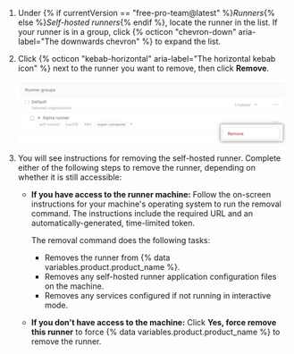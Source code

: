 1. Under {% if currentVersion == "free-pro-team@latest" %}_Runners_{% else %}_Self-hosted runners_{% endif %}, locate the runner in the list. If your runner is in a group, click {% octicon "chevron-down" aria-label="The downwards chevron" %} to expand the list.
1. Click {% octicon "kebab-horizontal" aria-label="The horizontal kebab icon" %} next to the runner you want to remove, then click **Remove**.

    ![Removing a self-hosted runner setting](/assets/images/help/settings/actions-runner-remove.png)
1. You will see instructions for removing the self-hosted runner. Complete either of the following steps to remove the runner, depending on whether it is still accessible:

    * **If you have access to the runner machine:** Follow the on-screen instructions for your machine's operating system to run the removal command. The instructions include the required URL and an automatically-generated, time-limited token.

        The removal command does the following tasks:

        * Removes the runner from {% data variables.product.product_name %}.
        * Removes any self-hosted runner application configuration files on the machine.
        * Removes any services configured if not running in interactive mode.

    * **If you don't have access to the machine:** Click **Yes, force remove this runner** to force {% data variables.product.product_name %} to remove the runner.

